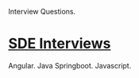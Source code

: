 Interview Questions.

# [SDE Interviews](sde_interviews/techm_1.md)
Angular.
Java Springboot.
Javascript.